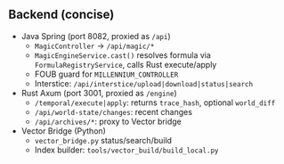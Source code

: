 ## Backend (concise)
- Java Spring (port 8082, proxied as `/api`)
  - `MagicController` → `/api/magic/*`
  - `MagicEngineService.cast()` resolves formula via `FormulaRegistryService`, calls Rust execute/apply
  - FOUB guard for `MILLENNIUM_CONTROLLER`
  - Interstice: `/api/interstice/upload|download|status|search`
- Rust Axum (port 3001, proxied as `/engine`)
  - `/temporal/execute|apply`: returns `trace_hash`, optional `world_diff`
  - `/api/world-state/changes`: recent changes
  - `/api/archives/*`: proxy to Vector bridge
- Vector Bridge (Python)
  - `vector_bridge.py` status/search/build
  - Index builder: `tools/vector_build/build_local.py`
